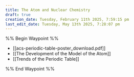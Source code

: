```yaml
---
title: The Atom and Nuclear Chemistry
draft: true
creation_date: Tuesday, February 11th 2025, 7:59:15 pm
last_edit_date: Tuesday, May 13th 2025, 7:28:07 pm
---
```


%% Begin Waypoint %%
- [[acs-periodic-table-poster_download.pdf]]
- [[The Development of the Model of the Atom]]
- [[Trends of the Periodic Table]]

%% End Waypoint %%
